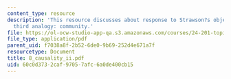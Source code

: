 ```yaml
---
content_type: resource
description: 'This resource discusses about response to Strawson?s objection and The
  third analogy: community.'
file: https://ol-ocw-studio-app-qa.s3.amazonaws.com/courses/24-201-topics-in-the-history-of-philosophy-kant-fall-2005/60c0d3732caf97057afc6a0de400cb15_8_causality_ii.pdf
file_type: application/pdf
parent_uid: f7038a8f-2b52-6de0-9b69-252d4e671a7f
resourcetype: Document
title: 8_causality_ii.pdf
uid: 60c0d373-2caf-9705-7afc-6a0de400cb15
---
```

